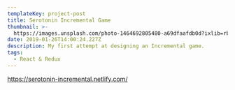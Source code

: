 ```yaml
---
templateKey: project-post
title: Serotonin Incremental Game
thumbnail: >-
  https://images.unsplash.com/photo-1464692805480-a69dfaafdb0d?ixlib=rb-1.2.1&ixid=eyJhcHBfaWQiOjEyMDd9&auto=format&fit=crop&w=1500&q=80
date: 2019-01-26T14:00:24.227Z
description: My first attempt at designing an Incremental game.
tags:
  - React & Redux
---
```


https://serotonin-incremental.netlify.com/
